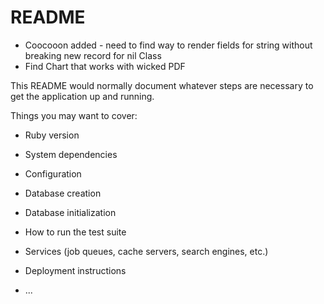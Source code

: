 # README

* Coocooon added - need to find way to render fields for string without breaking new record for nil   Class
* Find Chart that works with wicked PDF






This README would normally document whatever steps are necessary to get the
application up and running.

Things you may want to cover:

* Ruby version

* System dependencies

* Configuration

* Database creation

* Database initialization

* How to run the test suite

* Services (job queues, cache servers, search engines, etc.)

* Deployment instructions

* ...
